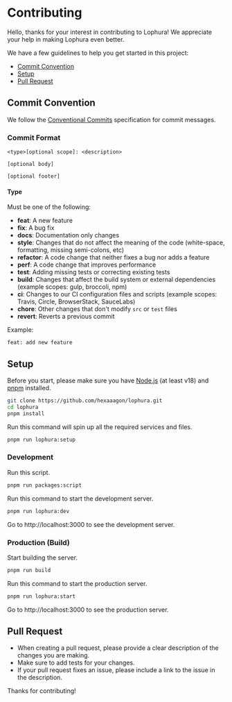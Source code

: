 # Contributing

Hello, thanks for your interest in contributing to Lophura! We appreciate your help in making Lophura even better.

We have a few guidelines to help you get started in this project:

- [Commit Convention](#commit-convention)
- [Setup](#setup)
- [Pull Request](#pull-request)

## Commit Convention

We follow the [Conventional Commits](https://www.conventionalcommits.org/en/v1.0.0/) specification for commit messages.

### Commit Format

```
<type>[optional scope]: <description>

[optional body]

[optional footer]
```

#### Type

Must be one of the following:

- **feat**: A new feature
- **fix**: A bug fix
- **docs**: Documentation only changes
- **style**: Changes that do not affect the meaning of the code (white-space, formatting, missing semi-colons, etc)
- **refactor**: A code change that neither fixes a bug nor adds a feature
- **perf**: A code change that improves performance
- **test**: Adding missing tests or correcting existing tests
- **build**: Changes that affect the build system or external dependencies (example scopes: gulp, broccoli, npm)
- **ci**: Changes to our CI configuration files and scripts (example scopes: Travis, Circle, BrowserStack, SauceLabs)
- **chore**: Other changes that don't modify `src` or `test` files
- **revert**: Reverts a previous commit

Example:

```
feat: add new feature
```

## Setup

Before you start, please make sure you have [Node.js](https://nodejs.org/en/download/) (at least v18) and [pnpm](https://pnpm.io/installation) installed.

```bash
git clone https://github.com/hexaaagon/lophura.git
cd lophura
pnpm install
```

Run this command will spin up all the required services and files.

```bash
pnpm run lophura:setup
```

### Development

Run this script.

```bash
pnpm run packages:script
```

Run this command to start the development server.

```bash
pnpm run lophura:dev
```

Go to http://localhost:3000 to see the development server.

### Production (Build)

Start building the server.

```bash
pnpm run build
```

Run this command to start the production server.

```bash
pnpm run lophura:start
```

Go to http://localhost:3000 to see the production server.

## Pull Request

- When creating a pull request, please provide a clear description of the changes you are making.
- Make sure to add tests for your changes.
- If your pull request fixes an issue, please include a link to the issue in the description.

Thanks for contributing!
